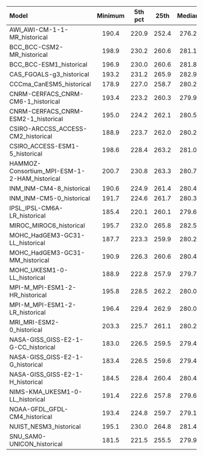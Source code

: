 Model | Minimum | 5th pct | 25th | Median | 75th | 95th pct | Maximum
 :-- |  :--:  |  :--:  |  :--:  |  :--:  |  :--:  |  :--:  |  :--: 
AWI_AWI-CM-1-1-MR_historical |   190.4 |   220.9 |   252.4 |   276.2 |   292.2 |   299.1 |   310.3
BCC_BCC-CSM2-MR_historical |   198.9 |   230.2 |   260.6 |   281.1 |   295.6 |   301.9 |   308.2
BCC_BCC-ESM1_historical |   196.9 |   230.0 |   260.6 |   281.8 |   296.2 |   301.8 |   308.6
CAS_FGOALS-g3_historical |   193.2 |   231.2 |   265.9 |   282.9 |   294.6 |   299.7 |   308.9
CCCma_CanESM5_historical |   178.9 |   227.0 |   258.7 |   280.2 |   294.5 |   300.5 |   309.1
CNRM-CERFACS_CNRM-CM6-1_historical |   193.4 |   223.2 |   260.3 |   279.9 |   293.5 |   298.3 |   307.0
CNRM-CERFACS_CNRM-ESM2-1_historical |   195.0 |   224.2 |   262.1 |   280.5 |   294.0 |   298.6 |   307.5
CSIRO-ARCCSS_ACCESS-CM2_historical |   188.9 |   223.7 |   262.0 |   280.2 |   294.2 |   300.4 |   310.3
CSIRO_ACCESS-ESM1-5_historical |   198.6 |   228.4 |   263.2 |   281.0 |   294.8 |   300.7 |   308.4
HAMMOZ-Consortium_MPI-ESM-1-2-HAM_historical |   200.7 |   230.8 |   263.3 |   280.7 |   294.0 |   299.5 |   312.2
INM_INM-CM4-8_historical |   190.6 |   224.9 |   261.4 |   280.4 |   293.3 |   299.1 |   311.5
INM_INM-CM5-0_historical |   191.7 |   224.6 |   261.7 |   280.3 |   293.2 |   299.0 |   310.5
IPSL_IPSL-CM6A-LR_historical |   185.4 |   220.1 |   260.1 |   279.6 |   293.6 |   299.3 |   307.0
MIROC_MIROC6_historical |   195.7 |   232.0 |   265.8 |   282.5 |   294.9 |   299.9 |   315.5
MOHC_HadGEM3-GC31-LL_historical |   187.7 |   223.3 |   259.9 |   280.2 |   293.9 |   300.1 |   308.5
MOHC_HadGEM3-GC31-MM_historical |   190.9 |   226.3 |   260.6 |   280.4 |   293.8 |   300.4 |   307.7
MOHC_UKESM1-0-LL_historical |   188.9 |   222.8 |   257.9 |   279.7 |   293.7 |   300.2 |   309.1
MPI-M_MPI-ESM1-2-HR_historical |   195.8 |   228.5 |   262.2 |   280.0 |   294.7 |   300.4 |   312.3
MPI-M_MPI-ESM1-2-LR_historical |   196.4 |   229.4 |   262.9 |   280.0 |   294.1 |   299.7 |   313.9
MRI_MRI-ESM2-0_historical |   203.3 |   225.7 |   261.1 |   280.2 |   294.4 |   300.4 |   314.7
NASA-GISS_GISS-E2-1-G-CC_historical |   183.0 |   226.5 |   259.5 |   279.4 |   294.7 |   300.0 |   312.6
NASA-GISS_GISS-E2-1-G_historical |   183.4 |   226.5 |   259.6 |   279.4 |   294.8 |   300.1 |   313.3
NASA-GISS_GISS-E2-1-H_historical |   184.5 |   228.4 |   260.4 |   280.4 |   294.9 |   299.9 |   314.5
NIMS-KMA_UKESM1-0-LL_historical |   191.4 |   222.6 |   257.8 |   279.6 |   293.6 |   300.0 |   308.4
NOAA-GFDL_GFDL-CM4_historical |   193.4 |   224.8 |   259.7 |   279.1 |   292.9 |   299.3 |   309.2
NUIST_NESM3_historical |   195.1 |   230.0 |   264.8 |   281.4 |   296.1 |   300.5 |   318.1
SNU_SAM0-UNICON_historical |   181.5 |   221.5 |   255.5 |   279.9 |   293.9 |   299.7 |   311.4
